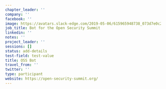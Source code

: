 ```yaml
---
chapter_leader: ''
company: ''
facebook: ''
image: https://avatars.slack-edge.com/2019-05-06/615965948738_073d7e0c2d0c37a39bd0_192.jpg
job_title: Bot for the Open Security Summit
linkedin: ''
notes: ''
project_leader: ''
sessions: []
status: add-details
test-field: test-value
title: OSS Bot
travel_from: ''
twitter: ''
type: participant
website: https://open-security-summit.org/
---
```


<!-- put more details about participant here -->